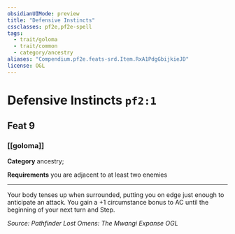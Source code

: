 ```yaml
---
obsidianUIMode: preview
title: "Defensive Instincts"
cssclasses: pf2e,pf2e-spell
tags:
  - trait/goloma
  - trait/common
  - category/ancestry
aliases: "Compendium.pf2e.feats-srd.Item.RxA1PdgGbijkieJD"
license: OGL
---
```

# Defensive Instincts `pf2:1`
## Feat 9
### [[goloma]]

**Category** ancestry; 




**Requirements** you are adjacent to at least two enemies

* * *

Your body tenses up when surrounded, putting you on edge just enough to anticipate an attack. You gain a +1 circumstance bonus to AC until the beginning of your next turn and Step.

*Source: Pathfinder Lost Omens: The Mwangi Expanse*
*OGL*